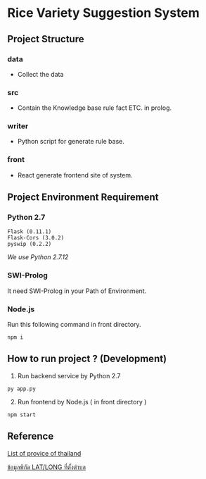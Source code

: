 # Rice Variety Suggestion System

## Project Structure

### data
* Collect the data

### src
* Contain the Knowledge base rule fact ETC. in prolog.

### writer
* Python script for generate rule base.

### front
* React generate frontend site of system.

## Project Environment Requirement

### Python 2.7

```
Flask (0.11.1)
Flask-Cors (3.0.2)
pyswip (0.2.2)
```

*We use Python 2.7.12*

### SWI-Prolog

It need SWI-Prolog in your Path of Environment.

### Node.js

Run this following command in front directory.

```
npm i
```

## How to run project ? (Development)

1. Run backend service by Python 2.7

```
py app.py
```

2. Run frontend by Node.js ( in front directory )

```
npm start
```

## Reference

[List of provice of thailand](http://www.downloadexcelfiles.com/th_en/download-excel-file-list-provinces-thailand#.WB7CvHdh2Rt)

[ข้อมูลพิกัด LAT/LONG ที่ตั้งตำบล](https://data.go.th/DatasetDetail.aspx?id=c6d42e1b-3219-47e1-b6b7-dfe914f27910)
